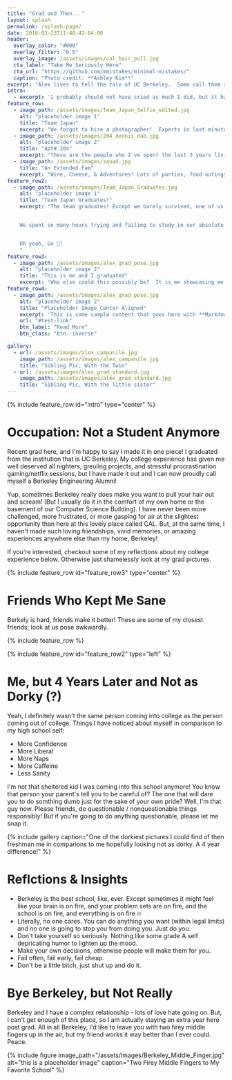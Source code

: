 ```yaml
---
title: "Grad and Then..."
layout: splash
permalink: /splash-page/
date: 2016-03-23T11:48:41-04:00
header:
  overlay_color: "#000"
  overlay_filter: "0.5"
  overlay_image: /assets/images/cal_hair_pull.jpg
  cta_label: "Take Me Seriously Here"
  cta_url: "https://github.com/mmistakes/minimal-mistakes/"
  caption: "Photo credit: **Ashley Kim**"
excerpt: "Alex lives to tell the tale of UC Berkeley.  Some call them survivors, others call them 'Berkeley Engineering Alumni'"
intro: 
  - excerpt: 'I probably should not have cried as much I did, but it happened!'
feature_row:
  - image_path: /assets/images/Team_Japan_Selfie_edited.jpg
    alt: "placeholder image 1"
    title: "Team Japan"
    excerpt: "We forgot to hire a photographer!  Experts in last minute plans and poor decision making skills - we planned this the day before and didn't actually get anyone to take our pictures for us." 
  - image_path: /assets/images/204_dennis_dab.jpg
    alt: "placeholder image 2"
    title: "Apt# 204"
    excerpt: "These are the people who I've spent the last 3 years living with.  Cheers to the late night talks / venting sessions, anime watching, and the times you gave me water for some unknown reason."
  - image_path: /assets/images/squad.jpg
    title: "An Extended Fam"
    excerpt: "Wine, Cheese, & Adventures! Lots of parties, food outings, and birthday celebrations with this crowd!"
feature_row2:
  - image_path: /assets/images/Team_Japan_Graduates.jpg
    alt: "placeholder image 1"
    title: "Team Japan Graduates!"
    excerpt: "The team graduates! Except we barely survived, one of us actually doesn't make it (because he's still a junior), and I barely remembered my ticket to my own graduation.


    We spent so many hours trying and failing to study in our absolute favorite place in the world: that one random cubicle in Bechtel - the Engineering Library.  Wakling to our doom each and every midterm after a round of Bongo Burger always felt great with thes guys.  I never thought I'd find a more boosted group of friends who are **Literally Cancer**.  


    Oh yeah, Go 🐻!
    " 
feature_row3:
  - image_path: /assets/images/alex_grad_pose.jpg
    alt: "placeholder image 2"
    title: "This is me and I graduated"
    excerpt: 'Who else could this possibly be?  It is me showcasing me and the arbitrary achievement of becoming an adult by graduating college!'
feature_row4:
  - image_path: /assets/images/alex_grad_pose.jpg
    alt: "placeholder image 2"
    title: "Placeholder Image Center Aligned"
    excerpt: 'This is some sample content that goes here with **Markdown** formatting. Centered with `type="center"`'
    url: "#test-link"
    btn_label: "Read More"
    btn_class: "btn--inverse"

gallery:
  - url: /assets/images/alex_campanile.jpg
    image_path: /assets/images/alex_campanile.jpg
    title: "Sibling Pic, With the Twin"
  - url: /assets/images/alex_grad_standard.jpg
    image_path: /assets/images/alex_grad_standard.jpg
    title: "Sibling Pic, With the little sister"
---
```


{% include feature_row id="intro" type="center" %}

# Occupation: Not a Student Anymore
Recent grad here, and I'm happy to say I made it in one piece!  I graduated from the institution that is UC Berkeley.  My college experience has given me well deserved all nighters, greuling projects, and stressful procrastination gaming/netflix sessions, but I have made it out and I can now proudly call myself a Berkeley Engineering Alumni!

Yup, sometimes Berkeley really does make you want to pull your hair out and scream! (But I usually do it in the comfort of my own home or the basement of our Computer Science Building).  I have never been more challenged, more frustrated, or more gasping for air at the slightest opportunity than here at this lovely place called CAL.  But, at the same time, I haven't made such loving friendships, vivid memories, or amazing experiences anywhere else than my home, Berkeley! 

If you're interested, checkout some of my reflections about my college experience below.  Otherwise just shamelessly look at my grad pictures.

{% include feature_row id="feature_row3" type="center" %}

# Friends Who Kept Me Sane
Berkely is hard, friends make it better!  These are some of my closest friends; look at us pose awkwardly.

{% include feature_row %}

{% include feature_row id="feature_row2" type="left" %}

# Me, but 4 Years Later and Not as Dorky (?)
Yeah, I definitely wasn't the same person coming into college as the person coming out of college.  Things I have noticed about myself in comparison to my high school self:
* More Confidence
* More Liberal
* More Naps
* More Caffeine
* Less Sanity

I'm not that sheltered kid I was coming into this school anymore!  You know that person your parent's tell you to be careful of?  The one that will dare you to do somthing dumb just for the sake of your own pride?  Well, I'm that guy now.  Please friends, do questionable / nonquestionable things responsibly!  But if you're going to do anything questionable, please let me snap it.

  {% include gallery caption="One of the dorkiest pictures I could find of then freshman me in comparions to me hopefully looking not as dorky.  A 4 year difference!" %}

# Reflctions & Insights
* Berkeley is the best school, like, ever.  Except sometimes it might feel like your brain is on fire, and your problem sets are on fire, and the school is on fire, and everything is on fire 🔥
* Literally, no one cares.  You can do anything you want (within legal limits) and no one is going to stop you from doing you.  Just do you.
* Don't take yourself so seriously.  Nothing like some grade A self depricating humor to lighten up the mood.
* Make your own decisions, otherwise people will make them for you.
* Fail often, fail early, fail cheap.
* Don't be a little bitch, just shut up and do it.

# Bye Berkeley, but Not Really
Berkeley and I have a complex relationship - lots of love hate going on.  But, I can't get enough of this place, so I am actually staying an extra year here post grad. All in all Berkeley, I'd like to leave you with two firey middle fingers up in the air, but my friend works it way better than I ever could.  Peace.

  {% include figure image_path="/assets/images/Berkeley_Middle_Finger.jpg" alt="this is a placeholder image" caption="Two Firey Middle Fingers to My Favorite School" %}